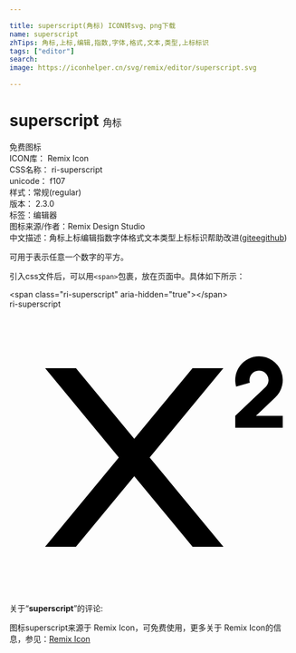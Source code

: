 ```yaml
---

title: superscript(角标) ICON转svg、png下载
name: superscript
zhTips: 角标,上标,编辑,指数,字体,格式,文本,类型,上标标识
tags: ["editor"]
search: 
image: https://iconhelper.cn/svg/remix/editor/superscript.svg

---
```


# superscript  <small style="font-size: 60%;font-weight: 100">角标</small>


<div class="detail-page">
<p>
<span><span class="badge-success badge">免费图标</span> </span>
<br/>
<span>
ICON库：
<span class="badge-secondary badge">Remix Icon</span> 
</span>
<br/>
<span>
CSS名称：
<span class="badge-secondary badge">ri-superscript</span> 
</span>
<br/>
<span>
unicode：
<span class="badge-secondary badge">f107</span> 
<copy-btn content='f107' btn-title=""></copy-btn>
<copy-btn :content='String.fromCodePoint(parseInt("f107", 16))' btn-title="复制U"></copy-btn>
</span><br/><span>样式：<span class="badge-light badge">常规(regular)</span></span>
<br/>
<span>
版本：
<span class="badge-secondary badge">2.3.0</span> 
</span><br/><span>标签：<span class="badge-light badge"><router-link to="/tags/editor.html">编辑器</router-link></span></span>
<br/>
<span>图标来源/作者：<span class="badge-light badge">Remix Design Studio</span></span> 
<br/>
<span class="zh-detail">中文描述：<span class="badge-primary badge">角标</span><span class="badge-primary badge">上标</span><span class="badge-primary badge">编辑</span><span class="badge-primary badge">指数</span><span class="badge-primary badge">字体</span><span class="badge-primary badge">格式</span><span class="badge-primary badge">文本</span><span class="badge-primary badge">类型</span><span class="badge-primary badge">上标标识</span><span class="help-link"><span>帮助改进</span>(<a href="https://gitee.com/liuwave/icon-helper/edit/master/json/remix/editor/superscript.json" target="_blank" rel="noopener noreferrer">gitee</a><a href="https://github.com/liuwave/icon-helper/edit/master/json/remix/editor/superscript.json" target="_blank" rel="noopener noreferrer">github</a></span>)</span><br/>
</p>
</div><div class="description description alert alert-light">可用于表示任意一个数字的平方。</div>
<div class="alert alert-dark">
  <i class="ri-superscript ri-xs"></i>
  <i class="ri-superscript ri-sm"></i>
  <i class="ri-superscript ri-lg"></i>
  <i class="ri-superscript ri-2x"></i>
  <i class="ri-superscript ri-3x"></i>
  <i class="ri-superscript ri-5x"></i>
  <i class="ri-superscript ri-7x"></i>
</div>
<div>
  <p>引入css文件后，可以用<code>&lt;span&gt;</code>包裹，放在页面中。具体如下所示：    
  </p>
  <div class="alert alert-primary" style="font-size: 14px">
    &lt;span class="ri-superscript" aria-hidden="true"&gt;&lt;/span&gt;
    <copy-btn content='<span class="ri-superscript" aria-hidden="true"></span>'></copy-btn>
  </div>
  <div class="alert alert-secondary">
    <i class="ri-superscript"
    style="font-size: 24px"
    aria-hidden="true"></i> ri-superscript
    <copy-btn content="ri-superscript" btn-title="复制图标名称"></copy-btn>
  </div>
</div>
<div id="svg" class="svg-wrap">
<svg xmlns="http://www.w3.org/2000/svg" viewBox="0 0 24 24">
    <g>
        <path fill="none" d="M0 0h24v24H0z"/>
        <path d="M5.596 5l4.904 5.928L15.404 5H18l-6.202 7.497L18 19.994V20h-2.59l-4.91-5.934L5.59 20H3v-.006l6.202-7.497L3 5h2.596zM21.55 6.58a.8.8 0 1 0-1.32-.36l-1.155.33A2.001 2.001 0 0 1 21 4a2 2 0 0 1 1.373 3.454L20.744 9H23v1h-4V9l2.55-2.42z"/>
    </g>
</svg>

</div>
<detail full-name='ri-superscript'></detail>  
<div class="icon-detail__container">
<p>关于“<b>superscript</b>”的评论:</p>
</div>
<Vssue title="关于“superscript”的评论" />    
<div><p>图标superscript来源于 Remix Icon，可免费使用，更多关于  Remix Icon的信息，参见：<a target="_blank" href="https://iconhelper.cn/remix.html">Remix Icon</a>
</p></div>
